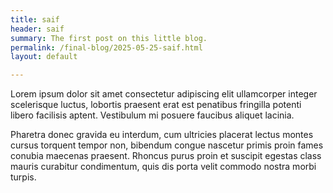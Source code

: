 ```yaml
---
title: saif
header: saif
summary: The first post on this little blog.
permalink: /final-blog/2025-05-25-saif.html
layout: default

---
```


Lorem ipsum dolor sit amet consectetur adipiscing elit ullamcorper integer scelerisque luctus, lobortis praesent erat est penatibus fringilla potenti libero facilisis aptent. Vestibulum mi posuere faucibus aliquet lacinia.

Pharetra donec gravida eu interdum, cum ultricies placerat lectus montes cursus torquent tempor non, bibendum congue nascetur primis proin fames conubia maecenas praesent. Rhoncus purus proin et suscipit egestas class mauris curabitur condimentum, quis dis porta velit commodo nostra morbi turpis.
